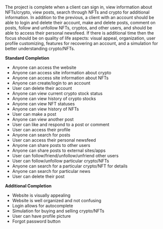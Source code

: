 The project is complete when a client can sign in, view information about NFTs/crypto, view posts, search through NFTs and crypto for additional information. In addition to the previous, a client with an account should be able to login and delete their account, make and delete posts, comment on posts, follow and unfollow NFTs, cryptos, and other users, and should be able to access their personal newsfeed. If there is additional time then the focus should be on quality of life aspects: visual appeal, organization, user profile customizing, features for recovering an account, and a simulation for better understanding crypto/NFTs.

__Standard Completion__
- Anyone can access the website
- Anyone can access site information about crypto
- Anyone can access site information about NFTs
- Anyone can create/login to an account
- User can delete their account
- Anyone can view current crypto stock status
- Anyone can view history of crypto stocks
- Anyone can view NFT statuses
- Anyone can view history of NFTs
- User can make a post
- Anyone can view another post
- User can like and respond to a post or comment
- User can access their profile
- Anyone can search for posts
- User can access their personal newsfeed
- Anyone can share posts to other users
- Anyone can share posts to external sites/apps
- User can follow/friend/unfollow/unfriend other users
- User can follow/unfollow particular crypto/NFTs
- Anyone can search for a particular crypto/NFT for details
- Anyone can search for particular news
- User can delete their post

__Additional Completion__
- Website is visually appealing
- Website is well organized and not confusing
- Login allows for autocomplete
- Simulation for buying and selling crypto/NFTs
- User can have profile picture
- Forgot password button



